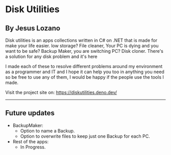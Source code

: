 Disk Utilities
=
By Jesus Lozano
-

Disk utilities is an apps collections written in C# on .NET that is made for make your life easier. low storage? File cleaner, Your PC is dying and you want to be safe? Backup Maker, you are switching PC? Disk cloner. There's a solution for any disk problem and it's here

I made each of these to resolve different problems around my environment as a programmer and IT and I hope it can help you too in anything you need so be free to use any of them, I would be happy if the people use the tools I made.

Visit the project site on:
https://diskutilities.deno.dev/

****
Future updates
-
* BackupMaker:
  * Option to name a Backup.
  * Option to overwrite files to keep just one Backup for each PC.
* Rest of the apps:
  * In Progress.